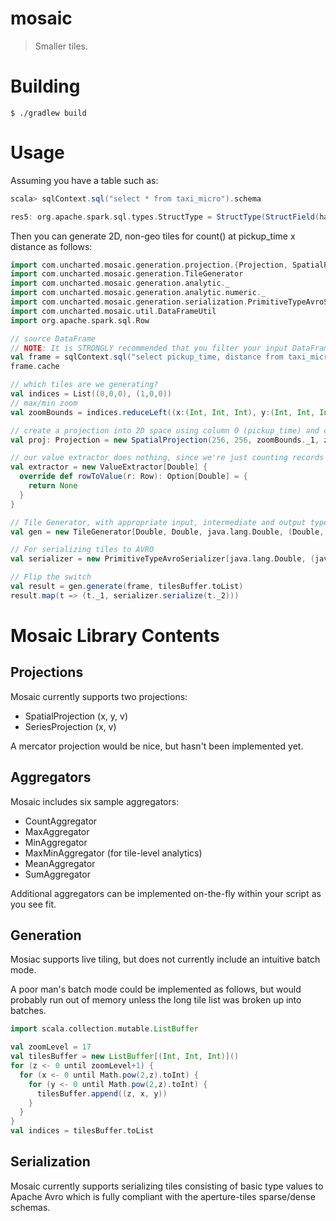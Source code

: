 # mosaic
> Smaller tiles.

# Building

```
$ ./gradlew build
```

# Usage

Assuming you have a table such as:

```scala
scala> sqlContext.sql("select * from taxi_micro").schema

res5: org.apache.spark.sql.types.StructType = StructType(StructField(hack,StringType,true), StructField(license,StringType,true), StructField(code,StringType,true), StructField(flag,IntegerType,true), StructField(type,StringType,true), StructField(pickup_time,TimestampType,true), StructField(dropoff_time,TimestampType,true), StructField(passengers,IntegerType,true), StructField(duration,IntegerType,true), StructField(distance,DoubleType,true), StructField(pickup_lon,DoubleType,true), StructField(pickup_lat,DoubleType,true), StructField(dropoff_lon,DoubleType,true), StructField(dropoff_lat,DoubleType,true))
```

Then you can generate 2D, non-geo tiles for count() at pickup_time x distance as follows:

```scala
import com.uncharted.mosaic.generation.projection.{Projection, SpatialProjection}
import com.uncharted.mosaic.generation.TileGenerator
import com.uncharted.mosaic.generation.analytic._
import com.uncharted.mosaic.generation.analytic.numeric._
import com.uncharted.mosaic.generation.serialization.PrimitiveTypeAvroSerializer
import com.uncharted.mosaic.util.DataFrameUtil
import org.apache.spark.sql.Row

// source DataFrame
// NOTE: It is STRONGLY recommended that you filter your input DataFrame down to only the columns you need for tiling.
val frame = sqlContext.sql("select pickup_time, distance from taxi_micro")
frame.cache

// which tiles are we generating?
val indices = List((0,0,0), (1,0,0))
// max/min zoom
val zoomBounds = indices.reduceLeft((x:(Int, Int, Int), y:(Int, Int, Int)) => (x._1 min y._1, x._1 max y._1, 0))

// create a projection into 2D space using column 0 (pickup_time) and column 1 (distance), and appropriate max/min bounds for both.
val proj: Projection = new SpatialProjection(256, 256, zoomBounds._1, zoomBounds._2, 0, 1358725677000D, 1356998880000D, 1, 95.85D, 0)

// our value extractor does nothing, since we're just counting records
val extractor = new ValueExtractor[Double] {
  override def rowToValue(r: Row): Option[Double] = {
    return None
  }
}

// Tile Generator, with appropriate input, intermediate and output types for bin and tile aggregators (CountAggregator and MaxMinAggregator, in this case)
val gen = new TileGenerator[Double, Double, java.lang.Double, (Double, Double), (java.lang.Double, java.lang.Double)](sc, proj, extractor, CountAggregator, MaxMinAggregator)

// For serializing tiles to AVRO
val serializer = new PrimitiveTypeAvroSerializer[java.lang.Double, (java.lang.Double, java.lang.Double)](classOf[java.lang.Double], proj.xBins*proj.yBins)

// Flip the switch
val result = gen.generate(frame, tilesBuffer.toList)
result.map(t => (t._1, serializer.serialize(t._2)))
```

# Mosaic Library Contents

## Projections

Mosaic currently supports two projections:
 * SpatialProjection (x, y, v)
 * SeriesProjection (x, v)

A mercator projection would be nice, but hasn't been implemented yet.

## Aggregators

Mosaic includes six sample aggregators:

 * CountAggregator
 * MaxAggregator
 * MinAggregator
 * MaxMinAggregator (for tile-level analytics)
 * MeanAggregator
 * SumAggregator

Additional aggregators can be implemented on-the-fly within your script as you see fit.

## Generation

Mosiac supports live tiling, but does not currently include an intuitive batch mode.

A poor man's batch mode could be implemented as follows, but would probably run out of memory unless the long tile list was broken up into batches.

```scala
import scala.collection.mutable.ListBuffer

val zoomLevel = 17
val tilesBuffer = new ListBuffer[(Int, Int, Int)]()
for (z <- 0 until zoomLevel+1) {
  for (x <- 0 until Math.pow(2,z).toInt) {
    for (y <- 0 until Math.pow(2,z).toInt) {
      tilesBuffer.append((z, x, y))
    }
  }
}
val indices = tilesBuffer.toList
```

## Serialization

Mosaic currently supports serializing tiles consisting of basic type values to Apache Avro which is fully compliant with the aperture-tiles sparse/dense schemas.
